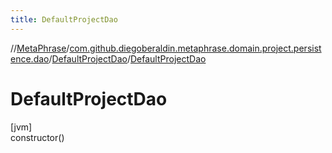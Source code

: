 ```yaml
---
title: DefaultProjectDao
---
```

//[MetaPhrase](../../../index.html)/[com.github.diegoberaldin.metaphrase.domain.project.persistence.dao](../index.html)/[DefaultProjectDao](index.html)/[DefaultProjectDao](-default-project-dao.html)



# DefaultProjectDao



[jvm]\
constructor()




